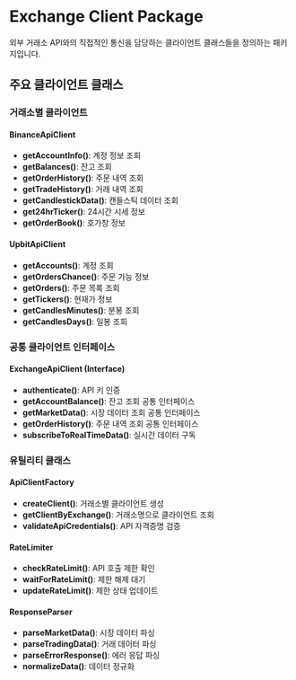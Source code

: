 # Exchange Client Package

외부 거래소 API와의 직접적인 통신을 담당하는 클라이언트 클래스들을 정의하는 패키지입니다.

## 주요 클라이언트 클래스

### 거래소별 클라이언트

#### BinanceApiClient
- **getAccountInfo()**: 계정 정보 조회
- **getBalances()**: 잔고 조회
- **getOrderHistory()**: 주문 내역 조회
- **getTradeHistory()**: 거래 내역 조회
- **getCandlestickData()**: 캔들스틱 데이터 조회
- **get24hrTicker()**: 24시간 시세 정보
- **getOrderBook()**: 호가창 정보

#### UpbitApiClient
- **getAccounts()**: 계정 조회
- **getOrdersChance()**: 주문 가능 정보
- **getOrders()**: 주문 목록 조회
- **getTickers()**: 현재가 정보
- **getCandlesMinutes()**: 분봉 조회
- **getCandlesDays()**: 일봉 조회

### 공통 클라이언트 인터페이스

#### ExchangeApiClient (Interface)
- **authenticate()**: API 키 인증
- **getAccountBalance()**: 잔고 조회 공통 인터페이스
- **getMarketData()**: 시장 데이터 조회 공통 인터페이스
- **getOrderHistory()**: 주문 내역 조회 공통 인터페이스
- **subscribeToRealTimeData()**: 실시간 데이터 구독

### 유틸리티 클래스

#### ApiClientFactory
- **createClient()**: 거래소별 클라이언트 생성
- **getClientByExchange()**: 거래소명으로 클라이언트 조회
- **validateApiCredentials()**: API 자격증명 검증

#### RateLimiter
- **checkRateLimit()**: API 호출 제한 확인
- **waitForRateLimit()**: 제한 해제 대기
- **updateRateLimit()**: 제한 상태 업데이트

#### ResponseParser
- **parseMarketData()**: 시장 데이터 파싱
- **parseTradingData()**: 거래 데이터 파싱
- **parseErrorResponse()**: 에러 응답 파싱
- **normalizeData()**: 데이터 정규화